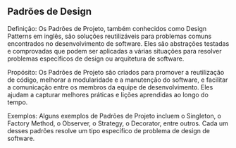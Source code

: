 ## Padrões de Design

Definição: Os Padrões de Projeto, também conhecidos como Design Patterns em inglês, são soluções reutilizáveis para problemas comuns encontrados no desenvolvimento de software. Eles são abstrações testadas e comprovadas que podem ser aplicadas a várias situações para resolver problemas específicos de design ou arquitetura de software.

Propósito: Os Padrões de Projeto são criados para promover a reutilização de código, melhorar a modularidade e a manutenção do software, e facilitar a comunicação entre os membros da equipe de desenvolvimento. Eles ajudam a capturar melhores práticas e lições aprendidas ao longo do tempo.

Exemplos: Alguns exemplos de Padrões de Projeto incluem o Singleton, o Factory Method, o Observer, o Strategy, o Decorator, entre outros. Cada um desses padrões resolve um tipo específico de problema de design de software.
